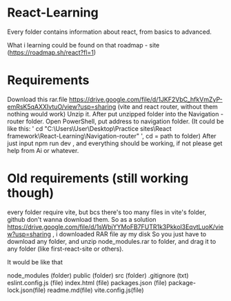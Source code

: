 # React-Learning
Every folder contains information about react, from basics to advanced.

What i learning could be found on that roadmap - site (https://roadmap.sh/react?fl=1)

# Requirements
Download this rar.file https://drive.google.com/file/d/1JKF2VbC_hfkVmZyP-emRsK5qAXXIvtuO/view?usp=sharing (vite and react router, without them nothing would work)
Unzip it. After put unzipped folder into the Navigation - router folder.
Open PowerShell, put address to navigation folder. (It could be like this: '  cd "C:\Users\User\Desktop\Practice sites\React framework\React-Learning\Navigation-router"   ', cd = path to folder)
After just input npm run dev , and everything should be working, if not please get help from Ai or whatever.

# Old requirements (still working though)
every folder require vite, but bcs there's too many files in vite's folder, github don't wanna download them.
So as a solution https://drive.google.com/file/d/1sWbjYYMoFB7FUTR1k3Pkkol3EqvtLuoK/view?usp=sharing , i downloaded RAR file ay my disk
So you just have to download any folder, and unzip node_modules.rar to folder, and drag it to any folder (like first-react-site or others).

It would be like that

node_modules (folder) 
public (folder)
src (folder)
.gitignore (txt)
eslint.config.js (file)
index.html (file)
packages.json (file)
package-lock.json(file)
readme.md(file)
vite.config.js(file)
